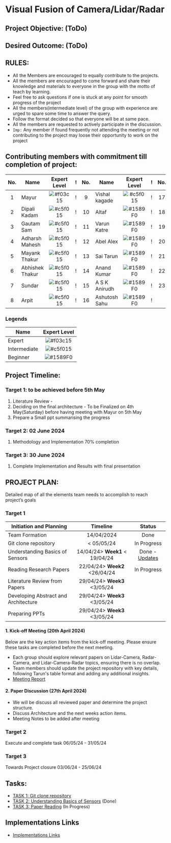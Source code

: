 # Visual Fusion of Camera/Lidar/Radar
## Project Objective: (ToDo)
## Desired Outcome: (ToDo)
## RULES:
- All the Members are encouraged to equally contribute to the projects.
- All the members are encouraged to come forward and share their knowledge and materials to everyone in the group with the motto of teach by learning.
- Feel free to ask questions if one is stuck at any point for smooth progress of the project
- All the members(intermediate level) of the group with experience are urged to spare some time to answer the query.
- Follow the format decided so that everyone will be at same pace.
- All the members are requested to actively participate in the discussion.
- `Imp:` Any member if found frequently not attending the meeting or not contributing to the project may loose their opportunity to work on the project

## Contributing members with commitment till completion of project:
|No.|Name                        | Expert Level                                    | ! |No. |Name                       | Expert Level                                    | ! |No.  |Name                        | Expert Level                                   |
|:-:|----------------------------|:-----------------------------------------------:| - |:--:|---------------------------|:-----------------------------------------------:| - |:---:|----------------------------|:----------------------------------------------:|
| 1 |Mayur                       | ![#f03c15](https://placehold.co/15/red/red)     | ! | 9  |Vishal kagade              | ![#c5f015](https://placehold.co/15/green/green) | ! |  17 | Hariharan                  | ![#1589F0](https://placehold.co/15/blue/blue)  |
| 2 |Dipali Kadam                | ![#c5f015](https://placehold.co/15/green/green) | ! | 10 |Altaf                      | ![#1589F0](https://placehold.co/15/blue/blue)   | ! |  18 | Darpan Antala              | ![#1589F0](https://placehold.co/15/blue/blue)  |
| 3 |Gautam Sam                  | ![#c5f015](https://placehold.co/15/green/green) | ! | 11 |Varun Katre                | ![#1589F0](https://placehold.co/15/blue/blue)   | ! |  19 | Karthik Gupta              | ![#1589F0](https://placehold.co/15/blue/blue)  |
| 4 |Adharsh Mahesh              | ![#c5f015](https://placehold.co/15/green/green) | ! | 12 |Abel Alex                  | ![#1589F0](https://placehold.co/15/blue/blue)   | ! |  20 | George Sebastian           | ![#1589F0](https://placehold.co/15/blue/blue)  |
| 5 |Mayank Thakur               | ![#c5f015](https://placehold.co/15/green/green) | ! | 13 |Sai Tarun                  | ![#1589F0](https://placehold.co/15/blue/blue)   | ! |  21 | Krishna Teja               | ![#1589F0](https://placehold.co/15/blue/blue)  |
| 6 |Abhishek Thakur             | ![#c5f015](https://placehold.co/15/green/green) | ! | 14 |Anand Kumar                | ![#1589F0](https://placehold.co/15/blue/blue)   | ! |  22 | Aaqib Mahamood             | ![#1589F0](https://placehold.co/15/blue/blue)  |
| 7 |Sundar                      | ![#c5f015](https://placehold.co/15/green/green) | ! | 15 |A S K Anirudh              | ![#1589F0](https://placehold.co/15/blue/blue)   | ! |  23 | Maverick                   | ![#1589F0](https://placehold.co/15/blue/blue)  |
| 8 |Arpit                       | ![#c5f015](https://placehold.co/15/green/green) | ! | 16 |Ashutosh Sahu              | ![#1589F0](https://placehold.co/15/blue/blue)   | ! |

### Legends
|Name                        | Expert Level                                    |
|----------------------------|:-----------------------------------------------:|
|Expert                      | ![#f03c15](https://placehold.co/15/red/red)     |
|Intermediate                | ![#c5f015](https://placehold.co/15/green/green) |
|Beginner                    | ![#1589F0](https://placehold.co/15/blue/blue)   |

## Project Timeline:
### Target 1: to be achieved before 5th May
1.	Literature Review - 
2.	Deciding on the final architecture - To be Finalized on 4th May(Saturday) before having meeting with Mayur on 5th May
3.	Prepare a Small ppt summarising the progress

### Target 2: 02 June 2024
1. Methodology and Implementation 70% completion

### Target 3: 30 June 2024
1. Complete Implementation and Results with final presentation 

## PROJECT PLAN:
Detailed map of all the elements team needs to accomplish to reach project’s goals
### Target 1

|Initiation and Planning              | Timeline                        | Status                                |
|-------------------------------------|:-------------------------------:|:-------------------------------------:|
|Team Formation                       | 14/04/2024                      | Done                                  |
|Git clone  repository                | < 05/05/24                      | In Progress                           |
|Understanding Basics of Sensors      | 14/04/24> **Week1** < 19/04/24  | Done - [Updates](#1-kick-off-meeting) |
|Reading Research Papers              | 22/04/24> **Week2** <26/04/24   | In Progress                           |
|Literature Review from Papers        | 29/04/24> **Week3** <3/05/24    |                                       |
|Developing Abstract and Architecture |	29/04/24> **Week3** <3/05/24    |                                       |
|Preparing PPTs                       | 29/04/24> **Week3** <3/05/24    |                                       |

#### 1. Kick-off Meeting (20th April 2024)
Below are the key action items from the kick-off meeting. Please ensure these tasks are completed before the next meeting.

- Each group should explore relevant papers on Lidar-Camera, Radar-Camera, and Lidar-Camera-Radar topics, ensuring there is no overlap.
- Team members should update the project repository with key details, following Tarun's table format and adding any additional insights.
- [Meeting Report](Resources/Meeting%20Report/Target%201/Kickoff%20Meeting.md)

#### 2. Paper Discussion (27th April 2024)
- We will be discuss all reviewed paper and determine the project structure. 
- Discuss Architecture and the next weeks action items. 
- Meeting Notes to be added after meeting

### Target 2 

Execute and complete task	06/05/24 - 31/05/24	
### Target 3

Towards Project closure	03/06/24 - 25/06/24

## Tasks:
- [TASK 1: Git clone repository](Resources/TASK_1.md)
- [TASK 2: Understanding Basics of Sensors](Resources/TASK_2.md) (Done)
- [TASK 3: Paper Reading](Resources/TASK_3.md) (In Progress)

## Implementations Links
- [Implementations Links](Resources/Implementations_Links.md)